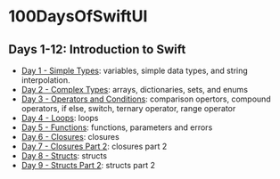 # 100DaysOfSwiftUI

## Days 1-12: Introduction to Swift

- [Day 1 - Simple Types][]: variables, simple data types, and string interpolation.
- [Day 2 - Complex Types][]: arrays, dictionaries, sets, and enums
- [Day 3 - Operators and Conditions][]: comparison opertors, compound operators, if else, switch, ternary operator, range operator
- [Day 4 - Loops][]: loops
- [Day 5 - Functions][]: functions, parameters and errors
- [Day 6 - Closures][]: closures
- [Day 7 - Closures Part 2][]: closures part 2
- [Day 8 - Structs][]: structs
- [Day 9 - Structs Part 2][]: structs part 2

<!-- Links -->
[Day 1 - Simple Types]: Day%201%20-%20Simple%20Types
[Day 2 - Complex Types]: Day%202%20-%20Complex%20Types
[Day 3 - Operators and Conditions]: Day%203%20-%20Operators%20and%20Conditions
[Day 4 - Loops]: Day%204%20-%20Loops
[Day 5 - Functions]: Day%205%20-%20Functions
[Day 6 - Closures]: Day%206%20-%20Closures
[Day 7 - Closures Part 2]: Day%207%20-%20Closures%20Part%202
[Day 8 - Structs]: Day%208%20-%20Structs
[Day 9 - Structs Part 2]: Day%209%20-%20Structs%20Part%202